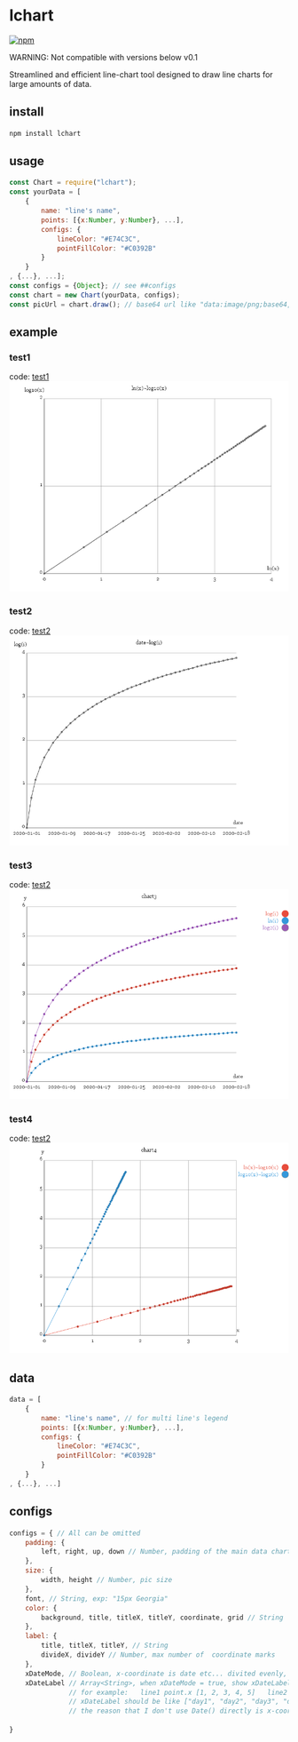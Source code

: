 # lchart

[![npm](https://img.shields.io/npm/v/lchart?style=flat-square)](https://www.npmjs.com/package/lchart)

WARNING: Not compatible with versions below v0.1

Streamlined and efficient line-chart tool designed to draw line charts for large amounts of data.

## install
```javascript
npm install lchart
```

## usage
```javascript
const Chart = require("lchart");
const yourData = [
    {
        name: "line's name",
        points: [{x:Number, y:Number}, ...],
        configs: {
            lineColor: "#E74C3C",
            pointFillColor: "#C0392B"
        }
    }
, {...}, ...];
const configs = {Object}; // see ##configs
const chart = new Chart(yourData, configs);
const picUrl = chart.draw(); // base64 url like "data:image/png;base64,#picdata#"
```

## example
### test1
code: [test1](/doc/test1.js)
![test1](/doc/result1.png)

### test2
code: [test2](/doc/test2.js)
![test2](/doc/result2.png)

### test3
code: [test2](/doc/test3.js)
![test2](/doc/result3.png)

### test4
code: [test2](/doc/test4.js)
![test2](/doc/result4.png)

## data
```javascript
data = [
    {
        name: "line's name", // for multi line's legend
        points: [{x:Number, y:Number}, ...],
        configs: {
            lineColor: "#E74C3C",
            pointFillColor: "#C0392B"
        }
    }
, {...}, ...]
```

## configs
```javascript
configs = { // All can be omitted
    padding: {
        left, right, up, down // Number, padding of the main data chart
    },
    size: {
        width, height // Number, pic size
    },
    font, // String, exp: "15px Georgia"
    color: {
        background, title, titleX, titleY, coordinate, grid // String
    },
    label: {
        title, titleX, titleY, // String
        divideX, divideY // Number, max number of  coordinate marks
    },
    xDateMode, // Boolean, x-coordinate is date etc... divited evenly, point.x must be [1, 2, 3, ...] or [3, 5, 6, ...] etc...
    xDateLabel // Array<String>, when xDateMode = true, show xDateLabel at x-coordinate instead of x value, length must contains all data's point.x
               // for example:   line1 point.x [1, 2, 3, 4, 5]   line2 point.x [2, 4, 6, 7, 8]
               // xDateLabel should be like ["day1", "day2", "day3", "day4", "day5", "day6", "day7", "day8"] contains 1-8
               // the reason that I don't use Date() directly is x-coordinate can be other things like team numbers, seasons, years...

}
```
